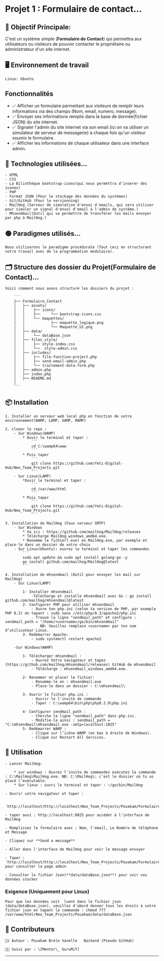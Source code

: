 # Projet 1 : Formulaire de contact... 


## 🎯 Objectif Principale:

C'est un système simple (**Formulaire de Contact**) qui permettra aux utilisateurs ou visiteurs de pouvoir contacter le propriétaire ou administrateur d'un site internet.

## 🖥️ Environnement de travail
    Linux: Ubuntu

## Fonctionnalités

- ✅ Afficher un formulaire permettant aux visiteurs de remplir leurs informations via des champs (Nom, email, numero, message).
- ✅ Envoyer ses informations remplis dans la base de donnée(fichier JSON) du site internet.
- ✅  Signaler l'admin du site internet via son email (ici on va utiliser un simulateur de serveur de messagerie) à chaque fois qu'un visiteur soumis le formulaire.
- ✅  Afficher les informations de chaque utilisateur dans une interface admin.


## 🧠 Technologies utilisées...

    - HTML
    - CSS
    - La Biliothèque bootstrap-icons(qui nous permettra d'inserer des icones)
    - PHP
    - Format JSON (Pour le stockage des données du systèmes)
    - Git/GitHub (Pour le versionning)
    - MailHog (Serveur de simulation d'envoi d'emails, qui sera utiliser pour simuler un signal d'envoi d'email à l'admin de système.)
    - Mhsendmail(Outil qui va permettre de transférer les mails envoyer par php à MailHog.)

## 🟢 Paradigmes utilisés...

    Nous utiliserons le paradigme procédurale (Tout ceci en structurant notre travail avec de la programmation modulaire).

## 🗂️ Structure des dossier du Projet(**Formulaire de Contact**)...

    Voici comment nous avons structuré les dossiers du projet :

        ```
        ├── Formulaire_Contact
        │   ├── assets/
        │   │    ├── icons/
        │   │    ├──     └── bootstrap-icons.css
        │   │    └── maquettes/
        |   |            ├── maquette_logique.png 
        │   │            └── Maquette_UI.png
        │   ├── data/
        │   │    └── dataBase.json
        │   ├── files_style/
        │   │    ├── style-index.css
        │   │    └──  style-admin.css
        │   ├── includes/
        │   │    ├── file-function-project.php
        │   │    ├── send-email-admin.php
        │   │    └── traitement-data-form.php
        │   ├── admin.php     
        │   ├── index.php 
        │   ├── README.md
        │ 
        ```

## 📦 Installation

    1. Installer un serveur web local php en fonction de votre environnement(WAMP, LAMP, XAMP, MAMP)

    2. cloner le repo :
        - Sur Windows(WAMP)
            * Ouvir le terminal et taper :
                ```
                cd C:\wamp64\www
                ```
            * Puis taper
                ```
                git clone https://github.com/Yeti-Digital-Hub/Neo_Team_Projects.git
                ```
        - Sur Linux(LAMP)
            *Ouvir le terminal et taper :
                ```
                cd /var/www/html
                ```
            * Puis taper
                ```
                git clone https://github.com/Yeti-Digital-Hub/Neo_Team_Projects.git
                ```

    3. Installation de MailHog (Faux serveur SMTP)
        - Sur Windows 
            * Va ici : https://github.com/mailhog/MailHog/releases
            * Télécharge MailHog_windows_amd64.exe.
            * Renomme le fichier(.exe) en MailHog.exe, par exemple et place-le dans un dossier de votre choix
        - Sur Linux(Ubuntu): ouvrez le terminal et taper les commandes
            ```
            sudo apt update && sudo apt install golang-go -y
            go install github.com/mailhog/MailHog@latest
            ```
    
    4. Installation de mhsendmail (Outil pour envoyer les mail sur MailHog)
        - Sur Linux(LAMP)

            1- Installer mhsendmail
                -Télécharge et installe mhsendmail avec Go : go install github.com/mailhog/mhsendmail@latest
            2- Configurer PHP pour utiliser mhsendmail
                - Ouvre ton php.ini (selon ta version de PHP, par exemple PHP 8.3) en tapant : sudo nano //etc/php/8.3/apache2/php.ini
                - Trouve la ligne "sendmail_path" et configure : sendmail_path = "/home/<username>/go/bin/mhsendmail"
                    NB: Veuillez remplace <username> par ton nom d’utilisateur Linux.
            3- Redémarrer Apache:
                - sudo systemctl restart apache2

        -Sur Windows(WAMP)

            1- Télécharger mhsendmail : 
                - Ouvrez Votre navigateur et tapez (https://github.com/mailhog/mhsendmail/releases) GitHub de mhsendmail
                - Télécharge : mhsendmail_windows_amd64.exe. 

            2- Renommer et placer le fichier:
                - Renomme-le en : mhsendmail.exe
                - Place-le dans un dossier : C:\mhsendmail\

            3- Ouvrir le fichier php.ini : 
                - Ouvrir le l'invite de commande 
                - Taper : C:\wamp64\bin\php\php8.2.0\php.ini

            4- Configurer sendmail_path :
                - Cherche la ligne "sendmail_path" dans php.ini.
                - Modifie-la ainsi : sendmail_path = "C:\mhsendmail\mhsendmail.exe -smtp=localhost:1025"
            5- Redémarrer WAMP :
                - Clique sur l’icône WAMP (en bas à droite de Windows).
                - Clique sur Restart All Services. 

## 🚀 Utilisation

    - Lancer MailHog: 

        * sur windows : Ouvrez l'invite de commandes exécutez la commande : C:\MailHog\MailHog.exe. NB: C:\MailHog\: c’est le dossier où tu as placé l’exécutable.
        * Sur linux : ouvri le terminal et taper : ~/go/bin/MailHog

    - Ouvrir votre navigateur et taper : 

        `http://localhost/http://localhost/Neo_Team_Projects/Pouakam/Formulaire_Contact/index.php`

    - taper ausi : http://localhost:8025 pour accéder à l'interface de MailHog

    - Remplissez le formulaire avec : Nom, l'email, Le Numéro de téléphone et Message

    - Cliquez sur **Send a message**

    - Aller dans l'interface de MailHog pour voir le message envoyer

    - Taper : `http://localhost/http://localhost/Neo_Team_Projects/Pouakam/Formulaire_Contact/admin.php` pour consulter la page admin

    - Consulter le fichier Json(**data/dataBase.json**) pour voir vos données stocker

### Exigence (Uniquement pour Linux)
    Pour que les données soit  luent dans le fichier json (data/dataBase.json), veuillez d'abord donner tous les droits à votre fichier json en tapant la commande : chmod 777 /var/www/html/Neo_Team_Projects/Pouakam/data/dataBase.json


## 🤝 Contributeurs

    🙋‍♀️ Auteur : Pouakam Brele Vanelle   Backend (Pseudo GitHub)
    
    🧑‍🏫 Suivi par : \[Mentor\_ GuruMiT]

---